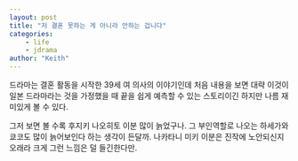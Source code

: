 ```yaml
---
layout: post
title: "저 결혼 못하는 게 아니라 안하는 겁니다"
categories:
    - life
    - jdrama
author: "Keith"
---
```


드라마는 결혼 활동을 시작한 39세 여 의사의 이야기인데 처음 내용을 보면 대략 이것이 일본 드라마라는 것을 가정했을 때 끝을 쉽게 예측할 수 있는 스토리이긴 하지만 나름 재미있게 볼 수 있다. 

그저 보면 볼 수록 후지키 나오히토 이분 많이 늙었구나. 그 부인역할로 나오는 하세가와 쿄코도 많이 늙어보인다 하는 생각이 든달까. 나카타니 미키 이분은 진작에 노안되신지 오래라 크게 그런 느낌은 덜 들긴한다만. 


